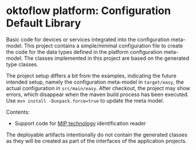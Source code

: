 # oktoflow platform: Configuration Default Library

Basic code for devices or services integrated into the configuration meta-model. This project contains a simple/minimal configuration file to create the code for the data types defined in the platform configuration meta-model. The classes implemented in this project are based on the generated type classes.

The project setup differs a bit from the examples, indicating the future intended setup, namely the configuration meta-model in `target/easy`, the actual configuration in `src/main/easy`. After checkout, the project may show errors, which disappear when the maven build process has been executed. Use `mvn install -Dunpack.force=true` to update the meta model.

Contents:
* Support code for [MIP technology](https://mip-technology.de/) identification reader

The deployable artifacts intentionally do not contain the generated classes as they will be created as part of the interfaces of the application projects.